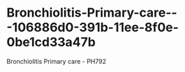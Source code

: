 # Bronchiolitis-Primary-care---106886d0-391b-11ee-8f0e-0be1cd33a47b
Bronchiolitis Primary care - PH792
